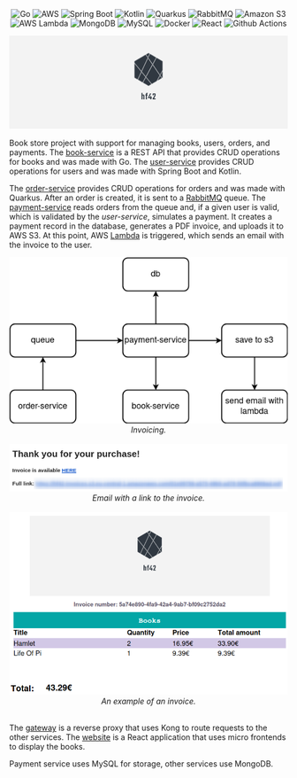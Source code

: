 <div align="center">
    <img alt="Go" src="https://img.shields.io/badge/Go-00ADD8?style=for-the-badge&logo=go&logoColor=white"/>
    <img alt="AWS" src="https://img.shields.io/badge/Amazon_AWS-232F3E?style=for-the-badge&logo=amazonaws&logoColor=white"/>
    <img alt="Spring Boot" src="https://img.shields.io/badge/Spring_Boot-F2F4F9?style=for-the-badge&logo=spring-boot"/>
    <img alt="Kotlin" src="https://img.shields.io/badge/Kotlin-0095D5?&style=for-the-badge&logo=kotlin&logoColor=white"/>
    <img alt="Quarkus" src="https://img.shields.io/badge/Quarkus-4695EB?style=for-the-badge&logo=quarkus&logoColor=white"/>
    <img alt="RabbitMQ" src="https://img.shields.io/badge/rabbitmq-%23FF6600.svg?&style=for-the-badge&logo=rabbitmq&logoColor=white"/>
    <img alt="Amazon S3" src="https://img.shields.io/badge/amazons3-569A31?style=for-the-badge&logo=amazons3&logoColor=white"/>
    <img alt="AWS Lambda" src="https://img.shields.io/badge/aws_lambda-FF9900?style=for-the-badge&logo=awslambda&logoColor=white"/>
    <img alt="MongoDB" src="https://img.shields.io/badge/MongoDB-4EA94B?style=for-the-badge&logo=mongodb&logoColor=white"/>
    <img alt="MySQL" src="https://img.shields.io/badge/MySQL-005C84?style=for-the-badge&logo=mysql&logoColor=white"/>
    <img alt="Docker" src="https://img.shields.io/badge/Docker-2CA5E0?style=for-the-badge&logo=docker&logoColor=white"/>
    <img alt="React" src="https://img.shields.io/badge/React-20232A?style=for-the-badge&logo=react&logoColor=61DAFB"/>
    <img alt="Github Actions" src="https://img.shields.io/badge/Github%20Actions-282a2e?style=for-the-badge&logo=githubactions&logoColor=367cfe"/>
</div>

![Logo](payment-service/logo/logo.png)

Book store project with support for managing books, users, orders, and payments. The [book-service](book-service) is a
REST API that provides CRUD operations for books and was made with Go. The [user-service](user-service)
provides CRUD operations for users and was made with Spring Boot and Kotlin.

The [order-service](order-service) provides CRUD operations for orders and was made with Quarkus. After an order is
created, it is sent to a [RabbitMQ](messaging) queue. The [payment-service](payment-service) reads orders from the queue
and, if a given user is valid, which is validated by the *user-service*, simulates a payment. It creates a
payment record in the database, generates a PDF invoice, and uploads it to AWS S3. At this point,
AWS [Lambda](email-lambda) is triggered, which sends an email with the invoice to the user.

<div align="center">
  <img src="images/diagram.png" alt="Invoicing">
  <br/>
  <i>Invoicing.</i>
</div>

<br/>

<div align="center">
  <img src="images/email.png" alt="Email with a link to the invoice">
  <br/>
  <i>Email with a link to the invoice.</i>
</div>

<br/>

<div align="center">
  <img src="images/invoice.png" alt="An example of an invoice">
  <br/>
  <i>An example of an invoice.</i>
</div>

<br/>

The [gateway](gateway) is a reverse proxy that uses Kong to route requests to the other services. The [website](website)
is a React application that uses micro frontends to display the books.

Payment service uses MySQL for storage, other services use MongoDB.
